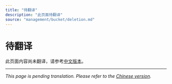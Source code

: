 ```yaml
---
title: "待翻译"
description: "此页面待翻译"
source: "management/bucket/deletion.md"
---
```


# 待翻译

此页面内容尚未翻译，请参考[中文版本](../../../zh/management/bucket/deletion.md)。

---

*This page is pending translation. Please refer to the [Chinese version](../../../zh/management/bucket/deletion.md).*
